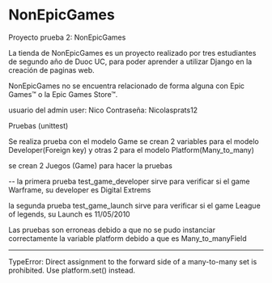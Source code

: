 # NonEpicGames
Proyecto prueba 2: NonEpicGames

La tienda de NonEpicGames es un proyecto realizado por tres estudiantes de segundo año de Duoc UC, para poder aprender a utilizar Django en la creación de paginas web.

NonEpicGames no se encuentra relacionado de forma alguna con Epic Games™ o la Epic Games Store™.

usuario del admin
user: Nico
Contraseña: Nicolasprats12

Pruebas (unittest)

Se realiza prueba con el modelo Game
se crean 2 variables para el modelo Developer(Foreign key) y otras 2 para el modelo Platform(Many_to_many)

se crean 2 Juegos (Game) para hacer la pruebas

--
la primera prueba test_game_developer sirve para verificar si el game Warframe, su developer es Digital Extrems

la segunda prueba test_game_launch sirve para verificar si el game League of legends, su Launch es 11/05/2010
   
Las pruebas son erroneas debido a que no se pudo instanciar correctamente la variable platform debido a que es Many_to_manyField
************
TypeError: Direct assignment to the forward side of a many-to-many set is prohibited. Use platform.set() instead.
